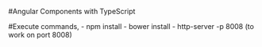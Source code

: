 #Angular Components with TypeScript

#Execute commands,
    - npm install
    - bower install
    - http-server -p 8008 (to work on port 8008)